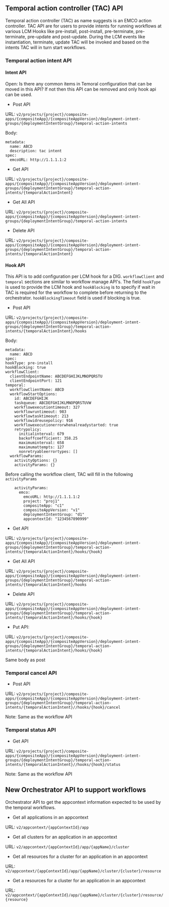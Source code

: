 ## Temporal action controller (TAC) API

Temporal action controller (TAC) as name suggests is an EMCO action controller. TAC API are for users to provide intents for running workflows at various LCM Hooks like pre-install, post-install, pre-terminate, pre-terminate, pre-update and post-update. During the LCM events like instantiation, terminate, update TAC will be invoked and based on the intents TAC will in turn start workflows.

### Temporal action intent API

#### Intent API

Open: Is there any common items in Temoral configuration that can be moved in this API? If not then this API can be removed and only hook api can be used.

* Post API

URL: `v2/projects/{project}/composite-apps/{compositeApp}/{compositeAppVersion}/deployment-intent-groups/{deploymentIntentGroup}/temporal-action-intents`

Body:

```
metadata:
  name: ABCD
  description: tac intent
spec:
  emcoURL: http://1.1.1.1:2

```

* Get API

URL: `v2/projects/{project}/composite-apps/{compositeApp}/{compositeAppVersion}/deployment-intent-groups/{deploymentIntentGroup}/temporal-action-intents/{temporalActionIntent}`

* Get All API

URL: `v2/projects/{project}/composite-apps/{compositeApp}/{compositeAppVersion}/deployment-intent-groups/{deploymentIntentGroup}/temporal-action-intents`

* Delete API

URL: `v2/projects/{project}/composite-apps/{compositeApp}/{compositeAppVersion}/deployment-intent-groups/{deploymentIntentGroup}/temporal-action-intents/{temporalActionIntent}`


#### Hook API


This API is to add configuration per LCM hook for a DIG. `workflowClient` and `temporal` sections are similar to workflow manage API's. The field `hookType` is used to provide the LCM hook and `hookBlocking` is to specify if wait in TAC is required for the workflow to complete before returning to the orchestrator. `hookBlockingTimeout` field is used if blocking is true.


* Post API

URL: `v2/projects/{project}/composite-apps/{compositeApp}/{compositeAppVersion}/deployment-intent-groups/{deploymentIntentGroup}/temporal-action-intents/{temporalActionIntent}/hooks`

Body:

```
metadata:
  name: ABCD
spec:
hookType: pre-install
hookBlocking: true
workflowClient:
  clientEndpointName: ABCDEFGHIJKLMNOPQRSTU
  clientEndpointPort: 121
temporal:
  workflowClientName: ABCD
  workflowStartOptions:
    id: ABCDEFGHIJK
    taskqueue: ABCDEFGHIJKLMNOPQRSTUVW
    workflowexecutiontimeout: 327
    workflowruntimeout: 983
    workflowtasktimeout: 213
    workflowidreusepolicy: 916
    workflowexecutionerrorwhenalreadystarted: true
    retrypolicy:
      initialinterval: 679
      backoffcoefficient: 358.25
      maximuminterval: 658
      maximumattempts: 127
      nonretryableerrortypes: []
  workflowParams:
    activityOptions: {}
    activityParams: {}

```

Before calling the workflow client, TAC will fill in the following `activityParams`

```
    activityParams:
      emco:
        emcoURL: http://1.1.1.1:2
        project: "proj1"
        compositeApp: "c1"
        compositeAppVersion: "v1"
        deploymentIntentGroup: "d1"
        appcontextId: "1234567890999"
```


* Get API

URL: `v2/projects/{project}/composite-apps/{compositeApp}/{compositeAppVersion}/deployment-intent-groups/{deploymentIntentGroup}/temporal-action-intents/{temporalActionIntent}/hooks/{hook}`

* Get All API

URL: `v2/projects/{project}/composite-apps/{compositeApp}/{compositeAppVersion}/deployment-intent-groups/{deploymentIntentGroup}/temporal-action-intents/{temporalActionIntent}/hooks`

* Delete API

URL: `v2/projects/{project}/composite-apps/{compositeApp}/{compositeAppVersion}/deployment-intent-groups/{deploymentIntentGroup}/temporal-action-intents/{temporalActionIntent}/hooks/{hook}`

* Put API:

URL: `v2/projects/{project}/composite-apps/{compositeApp}/{compositeAppVersion}/deployment-intent-groups/{deploymentIntentGroup}/temporal-action-intents/{temporalActionIntent}/hooks/{hook}`

Same body as post


### Temporal cancel API

* Post API

URL: `v2/projects/{project}/composite-apps/{compositeApp}/{compositeAppVersion}/deployment-intent-groups/{deploymentIntentGroup}/temporal-action-intents/{temporalActionIntent}//hooks/{hook}/cancel`

Note: Same as the workflow API

### Temporal status API

* Get API

URL: `v2/projects/{project}/composite-apps/{compositeApp}/{compositeAppVersion}/deployment-intent-groups/{deploymentIntentGroup}/temporal-action-intents/{temporalActionIntent}//hooks/{hook}/status`

Note: Same as the workflow API


## New Orchestrator API to support workflows

Orchestrator API to get the appcontext information expected to be used by the temporal workflows.

* Get all applications in an appcontext

URL: `v2/appcontext/{appContextId}/app`

* Get all clusters for an application in an appcontext

URL: `v2/appcontext/{appContextId}/app/{appName}/cluster`

* Get all resources for a cluster for an application in an appcontext

URL: `v2/appcontext/{appContextId}/app/{appName}/cluster/{cluster}/resource`

* Get a resources for a cluster for an application in an appcontext

URL: `v2/appcontext/{appContextId}/app/{appName}/cluster/{cluster}/resource/{resource}`

